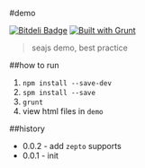 #demo

[![Bitdeli Badge](https://d2weczhvl823v0.cloudfront.net/crossjs/demo/trend.png)](https://bitdeli.com/free "Bitdeli Badge")
[![Built with Grunt](https://cdn.gruntjs.com/builtwith.png)](http://gruntjs.com/)

 > seajs demo, best practice

##how to run

1. `npm install --save-dev`
1. `spm install --save`
1. `grunt`
1. view html files in `demo`

##history

- 0.0.2 - add `zepto` supports
- 0.0.1 - init
